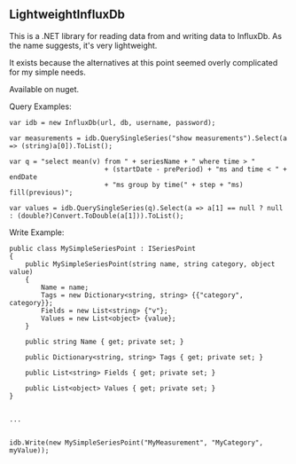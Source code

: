 ## LightweightInfluxDb

This is a .NET library for reading data from and writing data to InfluxDb. As the name suggests, it's very lightweight.

It exists because the alternatives at this point seemed overly complicated for my simple needs.

Available on nuget.

Query Examples:

	var idb = new InfluxDb(url, db, username, password);
	
	var measurements = idb.QuerySingleSeries("show measurements").Select(a => (string)a[0]).ToList();
	
	var q = "select mean(v) from " + seriesName + " where time > "
            	            + (startDate - prePeriod) + "ms and time < " + endDate 
                	        + "ms group by time(" + step + "ms) fill(previous)";
                        
    var values = idb.QuerySingleSeries(q).Select(a => a[1] == null ? null : (double?)Convert.ToDouble(a[1])).ToList();
	
	
Write Example:

	public class MySimpleSeriesPoint : ISeriesPoint
    {
        public MySimpleSeriesPoint(string name, string category, object value)
        {
            Name = name;
            Tags = new Dictionary<string, string> {{"category", category}};
            Fields = new List<string> {"v"};
            Values = new List<object> {value};
        }
        
        public string Name { get; private set; }
        
        public Dictionary<string, string> Tags { get; private set; }
        
        public List<string> Fields { get; private set; }
        
        public List<object> Values { get; private set; }
    }
	
	
	...
	
	
	idb.Write(new MySimpleSeriesPoint("MyMeasurement", "MyCategory", myValue));
	